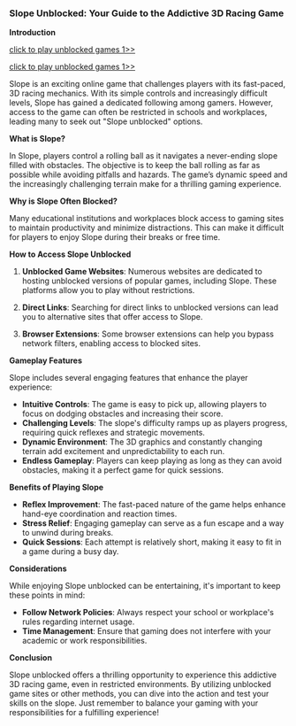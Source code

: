 ### Slope Unblocked: Your Guide to the Addictive 3D Racing Game

**Introduction**

<a href="https://lesson1.club/play/" title="unblocked games">click to play unblocked games 1>> </a>

<a href="https://classroom1.space/" title="unblocked games">click to play unblocked games 1>></a>



Slope is an exciting online game that challenges players with its fast-paced, 3D racing mechanics. With its simple controls and increasingly difficult levels, Slope has gained a dedicated following among gamers. However, access to the game can often be restricted in schools and workplaces, leading many to seek out "Slope unblocked" options.

**What is Slope?**

In Slope, players control a rolling ball as it navigates a never-ending slope filled with obstacles. The objective is to keep the ball rolling as far as possible while avoiding pitfalls and hazards. The game’s dynamic speed and the increasingly challenging terrain make for a thrilling gaming experience.

**Why is Slope Often Blocked?**

Many educational institutions and workplaces block access to gaming sites to maintain productivity and minimize distractions. This can make it difficult for players to enjoy Slope during their breaks or free time.

**How to Access Slope Unblocked**

1. **Unblocked Game Websites**: Numerous websites are dedicated to hosting unblocked versions of popular games, including Slope. These platforms allow you to play without restrictions.

2. **Direct Links**: Searching for direct links to unblocked versions can lead you to alternative sites that offer access to Slope.

3. **Browser Extensions**: Some browser extensions can help you bypass network filters, enabling access to blocked sites.

**Gameplay Features**

Slope includes several engaging features that enhance the player experience:

- **Intuitive Controls**: The game is easy to pick up, allowing players to focus on dodging obstacles and increasing their score.
- **Challenging Levels**: The slope's difficulty ramps up as players progress, requiring quick reflexes and strategic movements.
- **Dynamic Environment**: The 3D graphics and constantly changing terrain add excitement and unpredictability to each run.
- **Endless Gameplay**: Players can keep playing as long as they can avoid obstacles, making it a perfect game for quick sessions.

**Benefits of Playing Slope**

- **Reflex Improvement**: The fast-paced nature of the game helps enhance hand-eye coordination and reaction times.
- **Stress Relief**: Engaging gameplay can serve as a fun escape and a way to unwind during breaks.
- **Quick Sessions**: Each attempt is relatively short, making it easy to fit in a game during a busy day.

**Considerations**

While enjoying Slope unblocked can be entertaining, it's important to keep these points in mind:

- **Follow Network Policies**: Always respect your school or workplace's rules regarding internet usage.
- **Time Management**: Ensure that gaming does not interfere with your academic or work responsibilities.

**Conclusion**

Slope unblocked offers a thrilling opportunity to experience this addictive 3D racing game, even in restricted environments. By utilizing unblocked game sites or other methods, you can dive into the action and test your skills on the slope. Just remember to balance your gaming with your responsibilities for a fulfilling experience!